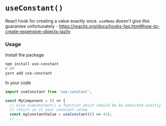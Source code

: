 # `useConstant()`

React hook for creating a value exactly once. `useMemo` doesn't give this guarantee unfortunately - https://reactjs.org/docs/hooks-faq.html#how-to-create-expensive-objects-lazily

### Usage
Install the package
```bash
npm install use-constant
# OR
yarn add use-constant
```

In your code
```javascript
import useConstant from 'use-constant';

const MyComponent = () => {
  // Give useConstant() a function which should be be executed exactly once and
  // return in it your constant value
  const myConstantValue = useConstant(() => 42);
  // ...
```
